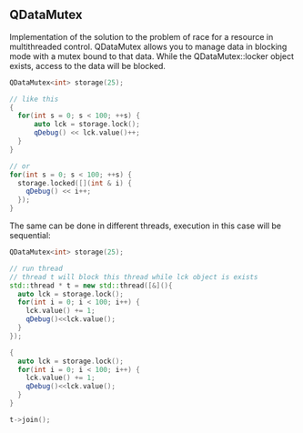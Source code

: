 ## QDataMutex

Implementation of the solution to the problem of race for a resource in multithreaded control.
QDataMutex allows you to manage data in blocking mode with a mutex bound to that data.
While the QDataMutex<T>::locker object exists, access to the data will be blocked.

```C++
QDataMutex<int> storage(25);

// like this
{
  for(int s = 0; s < 100; ++s) {
      auto lck = storage.lock();
      qDebug() << lck.value()++;
  }
}

// or
for(int s = 0; s < 100; ++s) {
  storage.locked([](int & i) {
    qDebug() << i++;
  });
}
```
The same can be done in different threads, execution in this case will be sequential:
```C++
QDataMutex<int> storage(25);

// run thread
// thread t will block this thread while lck object is exists
std::thread * t = new std::thread([&](){
  auto lck = storage.lock();
  for(int i = 0; i < 100; i++) {
    lck.value() += 1;
    qDebug()<<lck.value();
  }
});

{
  auto lck = storage.lock();
  for(int i = 0; i < 100; i++) {
    lck.value() += 1;
    qDebug()<<lck.value();
  }
}

t->join();
```
